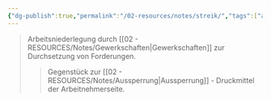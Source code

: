```yaml
---
{"dg-publish":true,"permalink":"/02-resources/notes/streik/","tags":["arbeitsrecht/arbeitskampf"],"noteIcon":"","updated":"2025-09-05T10:12:32.152+02:00"}
---
```


>Arbeitsniederlegung durch [[02 - RESOURCES/Notes/Gewerkschaften\|Gewerkschaften]] zur Durchsetzung von Forderungen.
>>Gegenstück zur [[02 - RESOURCES/Notes/Aussperrung\|Aussperrung]] - Druckmittel der Arbeitnehmerseite.